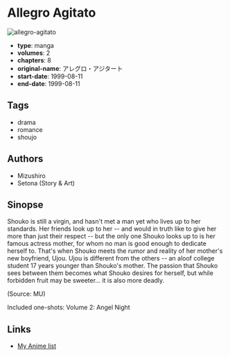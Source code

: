 # Allegro Agitato

![allegro-agitato](https://cdn.myanimelist.net/images/manga/2/20740.jpg)

-   **type**: manga
-   **volumes**: 2
-   **chapters**: 8
-   **original-name**: アレグロ・アジタート
-   **start-date**: 1999-08-11
-   **end-date**: 1999-08-11

## Tags

-   drama
-   romance
-   shoujo

## Authors

-   Mizushiro
-   Setona (Story & Art)

## Sinopse

Shouko is still a virgin, and hasn't met a man yet who lives up to her standards. Her friends look up to her -- and would in truth like to give her more than just their respect -- but the only one Shouko looks up to is her famous actress mother, for whom no man is good enough to dedicate herself to. That's when Shouko meets the rumor and reality of her mother's new boyfriend, Ujou. Ujou is different from the others -- an aloof college student 17 years younger than Shouko's mother. The passion that Shouko sees between them becomes what Shouko desires for herself, but while forbidden fruit may be sweeter... it is also more deadly.

(Source: MU)

Included one-shots:
Volume 2: Angel Night

## Links

-   [My Anime list](https://myanimelist.net/manga/2031/Allegro_Agitato)

